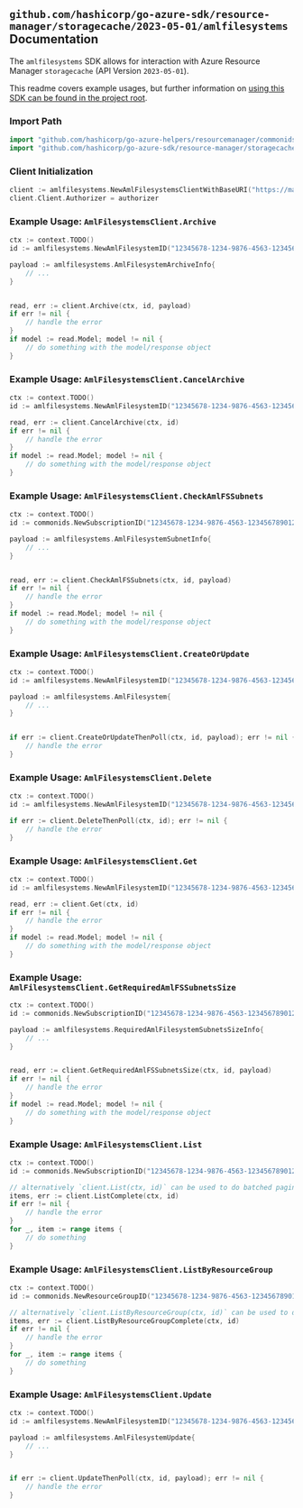 
## `github.com/hashicorp/go-azure-sdk/resource-manager/storagecache/2023-05-01/amlfilesystems` Documentation

The `amlfilesystems` SDK allows for interaction with Azure Resource Manager `storagecache` (API Version `2023-05-01`).

This readme covers example usages, but further information on [using this SDK can be found in the project root](https://github.com/hashicorp/go-azure-sdk/tree/main/docs).

### Import Path

```go
import "github.com/hashicorp/go-azure-helpers/resourcemanager/commonids"
import "github.com/hashicorp/go-azure-sdk/resource-manager/storagecache/2023-05-01/amlfilesystems"
```


### Client Initialization

```go
client := amlfilesystems.NewAmlFilesystemsClientWithBaseURI("https://management.azure.com")
client.Client.Authorizer = authorizer
```


### Example Usage: `AmlFilesystemsClient.Archive`

```go
ctx := context.TODO()
id := amlfilesystems.NewAmlFilesystemID("12345678-1234-9876-4563-123456789012", "example-resource-group", "amlFilesystemName")

payload := amlfilesystems.AmlFilesystemArchiveInfo{
	// ...
}


read, err := client.Archive(ctx, id, payload)
if err != nil {
	// handle the error
}
if model := read.Model; model != nil {
	// do something with the model/response object
}
```


### Example Usage: `AmlFilesystemsClient.CancelArchive`

```go
ctx := context.TODO()
id := amlfilesystems.NewAmlFilesystemID("12345678-1234-9876-4563-123456789012", "example-resource-group", "amlFilesystemName")

read, err := client.CancelArchive(ctx, id)
if err != nil {
	// handle the error
}
if model := read.Model; model != nil {
	// do something with the model/response object
}
```


### Example Usage: `AmlFilesystemsClient.CheckAmlFSSubnets`

```go
ctx := context.TODO()
id := commonids.NewSubscriptionID("12345678-1234-9876-4563-123456789012")

payload := amlfilesystems.AmlFilesystemSubnetInfo{
	// ...
}


read, err := client.CheckAmlFSSubnets(ctx, id, payload)
if err != nil {
	// handle the error
}
if model := read.Model; model != nil {
	// do something with the model/response object
}
```


### Example Usage: `AmlFilesystemsClient.CreateOrUpdate`

```go
ctx := context.TODO()
id := amlfilesystems.NewAmlFilesystemID("12345678-1234-9876-4563-123456789012", "example-resource-group", "amlFilesystemName")

payload := amlfilesystems.AmlFilesystem{
	// ...
}


if err := client.CreateOrUpdateThenPoll(ctx, id, payload); err != nil {
	// handle the error
}
```


### Example Usage: `AmlFilesystemsClient.Delete`

```go
ctx := context.TODO()
id := amlfilesystems.NewAmlFilesystemID("12345678-1234-9876-4563-123456789012", "example-resource-group", "amlFilesystemName")

if err := client.DeleteThenPoll(ctx, id); err != nil {
	// handle the error
}
```


### Example Usage: `AmlFilesystemsClient.Get`

```go
ctx := context.TODO()
id := amlfilesystems.NewAmlFilesystemID("12345678-1234-9876-4563-123456789012", "example-resource-group", "amlFilesystemName")

read, err := client.Get(ctx, id)
if err != nil {
	// handle the error
}
if model := read.Model; model != nil {
	// do something with the model/response object
}
```


### Example Usage: `AmlFilesystemsClient.GetRequiredAmlFSSubnetsSize`

```go
ctx := context.TODO()
id := commonids.NewSubscriptionID("12345678-1234-9876-4563-123456789012")

payload := amlfilesystems.RequiredAmlFilesystemSubnetsSizeInfo{
	// ...
}


read, err := client.GetRequiredAmlFSSubnetsSize(ctx, id, payload)
if err != nil {
	// handle the error
}
if model := read.Model; model != nil {
	// do something with the model/response object
}
```


### Example Usage: `AmlFilesystemsClient.List`

```go
ctx := context.TODO()
id := commonids.NewSubscriptionID("12345678-1234-9876-4563-123456789012")

// alternatively `client.List(ctx, id)` can be used to do batched pagination
items, err := client.ListComplete(ctx, id)
if err != nil {
	// handle the error
}
for _, item := range items {
	// do something
}
```


### Example Usage: `AmlFilesystemsClient.ListByResourceGroup`

```go
ctx := context.TODO()
id := commonids.NewResourceGroupID("12345678-1234-9876-4563-123456789012", "example-resource-group")

// alternatively `client.ListByResourceGroup(ctx, id)` can be used to do batched pagination
items, err := client.ListByResourceGroupComplete(ctx, id)
if err != nil {
	// handle the error
}
for _, item := range items {
	// do something
}
```


### Example Usage: `AmlFilesystemsClient.Update`

```go
ctx := context.TODO()
id := amlfilesystems.NewAmlFilesystemID("12345678-1234-9876-4563-123456789012", "example-resource-group", "amlFilesystemName")

payload := amlfilesystems.AmlFilesystemUpdate{
	// ...
}


if err := client.UpdateThenPoll(ctx, id, payload); err != nil {
	// handle the error
}
```

